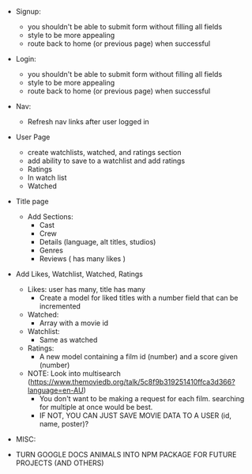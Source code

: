 * Signup: 
    - you shouldn't be able to submit form without filling all fields 
    - style to be more appealing 
    - route back to home (or previous page) when successful
* Login: 
    - you shouldn't be able to submit form without filling all fields 
    - style to be more appealing 
    - route back to home (or previous page) when successful
* Nav:
    - Refresh nav links after user logged in


* User Page 
    - create watchlists, watched, and ratings section 
    - add ability to save to a watchlist and add ratings 
    - Ratings 
    - In watch list
    - Watched 

* Title page
    - Add Sections:
        - Cast
        - Crew
        - Details (language, alt titles, studios)
        - Genres 
        - Reviews ( has many likes )

* Add Likes, Watchlist, Watched, Ratings 
    - Likes: user has many, title has many
        - Create a model for liked titles with a number field that can be incremented
    - Watched: 
        - Array with a movie id
    - Watchlist: 
        - Same as watched 
    - Ratings: 
        - A new model containing a film id (number) and a score given (number)
    - NOTE: Look into multisearch (https://www.themoviedb.org/talk/5c8f9b319251410ffca3d366?language=en-AU)
        - You don't want to be making a request for each film. searching for multiple at once would be best. 
        - IF NOT, YOU CAN JUST SAVE MOVIE DATA TO A USER (id, name, poster)? 



* MISC:
- TURN GOOGLE DOCS ANIMALS INTO NPM PACKAGE FOR FUTURE PROJECTS (AND OTHERS)